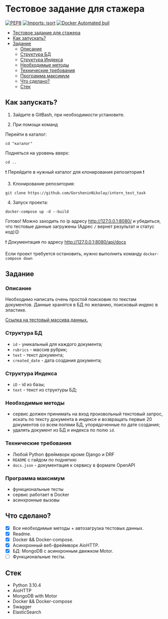 # Тестовое задание для стажера
[![PEP8](https://img.shields.io/badge/code%20style-pep8-orange.svg)](https://www.python.org/dev/peps/pep-0008/)
[![Imports: isort](https://img.shields.io/badge/%20imports-isort-%231674b1?style=flat&labelColor=ef8336)](https://pycqa.github.io/isort/)
[![Docker Automated buil](https://img.shields.io/docker/automated/mongkok/coverage.svg)](https://hub.docker.com/r/mongkok/coverage)

- [Тестовое задание для стажера](#тестовое-задание-для-стажера)
- [Как запускать?](#как-запускать)
- [Задание](#задание)
   - [Описание](#описание)
   - [Структура БД](#структура-бд)
   - [Структура Индекса](#структура-индекса)
   - [Необходимые методы](#необходимые-методы)
   - [Технические требования](#технические-требования)
   - [Программа максимум](#программа-максимум)
   - [Что сделано?](#что-сделано)
  - [Стек](#стек)

## Как запускать?

1. Зайдите в GitBash, при необходимости установите.

2. При помощи команд 

Перейти в каталог:
```
cd "каталог"
```
Подняться на уровень вверх:
```
cd .. 
```
:exclamation: Перейдите в нужный каталог для клонирования репозитория :exclamation:

3. Клонирование репозитория:
```
git clone https://github.com/GorsheninNikolay/intern_test_task
```

4. Запуск проекта:
```
docker-compose up -d --build
```

Готово! Можно заходить по ip адресу http://127.0.0.1:8080/ и убедиться, 
что тестовые данные загружены (Адрес ```/``` вернет результат и статус код):wink:

:exclamation: Документация по адресу http://127.0.0.1:8080/api/docs

Если проект требуется остановить, нужно выполнить команду ```docker-compose down```

## Задание

### Описание

Необходимо написать очень простой поисковик по текстам документов.
Данные хранятся в БД по желанию, поисковый индекс в эластике. 

[Ссылка на тестовый массива данных.](https://drive.google.com/uc?export=download&confirm=s5vl&id=1O5rOunfzkkF4vIZXk3WCbb6A2XpRPDt1)

### Структура БД

- `id` - уникальный для каждого документа;
- `rubrics` - массив рубрик;
- `text` - текст документа;
- `created_date` - дата создания документа;

### Структура Индекса

- `iD` - id из базы;
- `text` - текст из структуры БД;

### Необходимые методы

- сервис должен принимать на вход произвольный текстовый запрос, искать по тексту документа в индексе и возвращать первые 20 документов со всем полями БД, упорядоченные по дате создания;
- удалять документ из БД и индекса по полю  `id`.

### Технические требования

- Любой Python фреймворк кроме Django и DRF
- `README` с гайдом по поднятию
- `docs.json` - документация к сервису в формате OpenAPI

### Программа максимум

- функциональные тесты
- сервис работает в Docker
- асинхронные вызовы

## Что сделано?

- [x] Все необходимые методы + автозагрузка тестовых данных.
- [x] Readme.
- [x] Docker && Docker-compose.
- [x] Асинхронный веб-фреймворк AioHTTP.
- [x] БД: MongoDB с асинхронным движком Motor.
- [ ] Функциональные тесты.

## Стек

- Python 3.10.4
- AioHTTP
- MongoDB with Motor
- Docker && Docker-compose
- Swagger
- ElasticSearch
